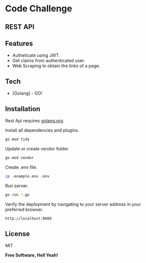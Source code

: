 # Code Challenge
## REST API

## Features

- Autheticate using JWT.
- Get claims from authenticated user.
- Web Scraping to obtain the links of a page.

## Tech

- [Golang] - GO!

## Installation

Rest Api requires [golang.org](https://golang.org/doc/install).

Install all dependencies and plugins.
```sh
go mod tidy
```

Update or create vendor folder.
```sh
go mod vendor
```

Create .env file.

```sh
cp .example.env .env
```

Run server.

```sh
go run *.go
```

Verify the deployment by navigating to your server address in
your preferred browser.

```sh
http://localhost:8080
```

## License

MIT

**Free Software, Hell Yeah!**

